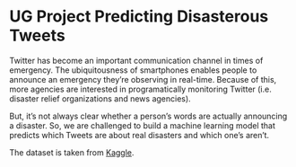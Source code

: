 # UG Project Predicting Disasterous Tweets
Twitter has become an important communication channel in times of emergency.
The ubiquitousness of smartphones enables people to announce an emergency they’re observing in real-time. Because of this, more agencies are interested in programatically monitoring Twitter (i.e. disaster relief organizations and news agencies).

But, it’s not always clear whether a person’s words are actually announcing a disaster. So, we are challenged to build a machine learning model that predicts which Tweets are about real disasters and which one’s aren’t.

The dataset is taken from [Kaggle](https://www.kaggle.com/competitions/nlp-getting-started/data).
